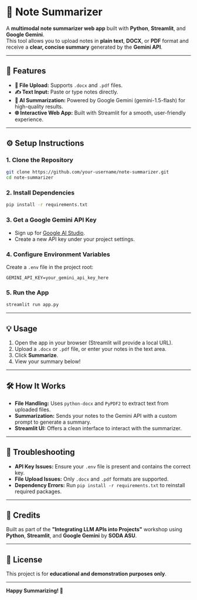 # 📝 Note Summarizer

A **multimodal note summarizer web app** built with **Python**, **Streamlit**, and **Google Gemini**.  
This tool allows you to upload notes in **plain text**, **DOCX**, or **PDF** format and receive a **clear, concise summary** generated by the **Gemini API**.

---

## 🚀 Features

- **📂 File Upload:** Supports `.docx` and `.pdf` files.
- **✍️ Text Input:** Paste or type notes directly.
- **🧠 AI Summarization:** Powered by Google Gemini (gemini-1.5-flash) for high-quality results.
- **🌐 Interactive Web App:** Built with Streamlit for a smooth, user-friendly experience.

---

## ⚙️ Setup Instructions

### 1. Clone the Repository

```bash
git clone https://github.com/your-username/note-summarizer.git
cd note-summarizer
```

### 2. Install Dependencies

```bash
pip install -r requirements.txt
```

### 3. Get a Google Gemini API Key

- Sign up for [Google AI Studio](https://makersuite.google.com/app).
- Create a new API key under your project settings.

### 4. Configure Environment Variables

Create a `.env` file in the project root:

```env
GEMINI_API_KEY=your_gemini_api_key_here
```

### 5. Run the App

```bash
streamlit run app.py
```

---

## 💡 Usage

1. Open the app in your browser (Streamlit will provide a local URL).
2. Upload a `.docx` or `.pdf` file, or enter your notes in the text area.
3. Click **Summarize**.
4. View your summary below!

---

## 🛠️ How It Works

- **File Handling:** Uses `python-docx` and `PyPDF2` to extract text from uploaded files.
- **Summarization:** Sends your notes to the Gemini API with a custom prompt to generate a summary.
- **Streamlit UI:** Offers a clean interface to interact with the summarizer.

---

## 🧩 Troubleshooting

- **API Key Issues:** Ensure your `.env` file is present and contains the correct key.
- **File Upload Issues:** Only `.docx` and `.pdf` formats are supported.
- **Dependency Errors:** Run `pip install -r requirements.txt` to reinstall required packages.

---

## 👥 Credits

Built as part of the **"Integrating LLM APIs into Projects"** workshop using **Python**, **Streamlit**, and **Google Gemini** by **SODA ASU**.

---

## 📜 License

This project is for **educational and demonstration purposes only**.

---

**Happy Summarizing! 🎉**
